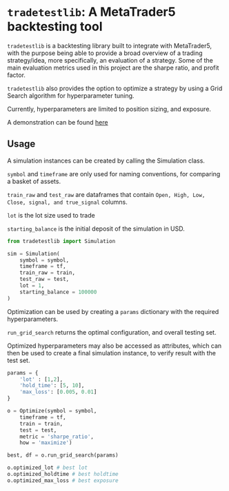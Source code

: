 # `tradetestlib`: A MetaTrader5 backtesting tool

`tradetestlib` is a backtesting library built to integrate with MetaTrader5, with the purpose being able to provide a broad overview of a trading strategy/idea, more specifically, an evaluation of a strategy. Some of the main evaluation metrics used in this project are the sharpe ratio, and profit factor. 

`tradetestlib` also provides the option to optimize a strategy by using a Grid Search algorithm for hyperparameter tuning. 

Currently, hyperparameters are limited to position sizing, and exposure. 

A demonstration can be found [here](https://github.com/alfarasjb/Alpha-Research/blob/main/backtest_demo/backtest_demo.ipynb)

## Usage
A simulation instances can be created by calling the Simulation class. 

`symbol` and `timeframe` are only used for naming conventions, for comparing a basket of assets.

`train_raw` and `test_raw` are dataframes that contain `Open, High, Low, Close, signal, and true_signal` columns.

`lot` is the lot size used to trade

`starting_balance` is the initial deposit of the simulation in USD.
```python
from tradetestlib import Simulation

sim = Simulation(
    symbol = symbol,
    timeframe = tf,
    train_raw = train,
    test_raw = test,
    lot = 1, 
    starting_balance = 100000    
)
```
Optimization can be used by creating a `params` dictionary with the required hyperparameters. 

`run_grid_search` returns the optimal configuration, and overall testing set. 

Optimized hyperparameters may also be accessed as attributes, which can then be used to create a final simulation instance, to verify result with the test set. 

```python
params = {
    'lot' : [1,2],
    'hold_time': [5, 10],
    'max_loss': [0.005, 0.01]
}

o = Optimize(symbol = symbol, 
    timeframe = tf, 
    train = train, 
    test = test,
    metric = 'sharpe_ratio',
    how = 'maximize')

best, df = o.run_grid_search(params)

o.optimized_lot # best lot 
o.optimized_holdtime # best holdtime
o.optimized_max_loss # best exposure 
```
